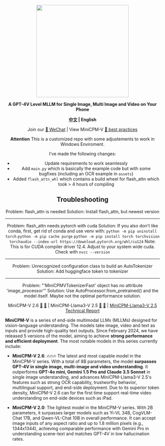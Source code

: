 <div align="center">

<img src="./assets/minicpmv.png" width="300em" ></img> 

**A GPT-4V Level MLLM for Single Image, Multi Image and Video on Your Phone**

  <strong>[中文](./README_zh.md) |
  English</strong>

Join our <a href="docs/wechat.md" target="_blank"> 💬 WeChat</a> | View  MiniCPM-V <a href="docs/best_practice_summary.md" target="_blank"> 📖 best practices</a>


**Attention** This is a customized repo with some adjustements to work in Windows Enviroment.

I've made the following changes:

- Update requirements to work seamlessly
- Add `main.py` which is basically the example code but with some bugfixes (including an OCR example in `assets`)
- Added `flash_attn_whl` which contains a build wheel for flash_attn which took > 4 hours of compiling

## Troubleshooting

Problem: flash_attn is needed
Solution: Install flash_attn, but newest version

---

Problem: flash_attn needs pytorch with cuda
Solution: If you also don't like conda, first, get rid of conda and use venv with:
`python -m pip uninstall torch`
`python -m pip cache purge`
`python -m pip install torch torchvision torchaudio --index-url https://download.pytorch.org/whl/cu124`
Note: This is for CUDA compiler driver 12.4. Adjust to your system wide cuda. Check with `nvcc --version`

---

Problem: Unrecognized configuration class  to build an AutoTokenizer
Solution: Add huggingface token to tokenizer

---

Problem: "'MiniCPMVTokenizerFast' object has no attribute 'image_processor'"
Solution: Use AutoProcessor.from_pretrained() and the model itself. Maybe not the optimal performance solution.

<p align="center">
  MiniCPM-V 2.6 <a href="https://huggingface.co/openbmb/MiniCPM-V-2_6">🤗</a> <a href="http://120.92.209.146:8887/">🤖</a> | MiniCPM-Llama3-V 2.5  <a href="https://huggingface.co/openbmb/MiniCPM-Llama3-V-2_5/">🤗</a> <a href="https://huggingface.co/spaces/openbmb/MiniCPM-Llama3-V-2_5">🤖</a> |
  <a href=https://arxiv.org/abs/2408.01800>MiniCPM-Llama3-V 2.5 Technical Report</a> 
</p>

</div>


**MiniCPM-V** is a series of end-side multimodal LLMs (MLLMs) designed for vision-language understanding. The models take image, video and text as inputs and provide high-quality text outputs. Since February 2024, we have released 5 versions of the model, aiming to achieve **strong performance and efficient deployment**. The most notable models in this series currently include:

- **MiniCPM-V 2.6**: 🔥🔥🔥 The latest and most capable model in the MiniCPM-V series. With a total of 8B parameters, the model **surpasses GPT-4V in single image, multi-image and video understanding**. It outperforms **GPT-4o mini, Gemini 1.5 Pro and Claude 3.5 Sonnet** in single image understanding, and advances MiniCPM-Llama3-V 2.5's features such as strong OCR capability, trustworthy behavior, multilingual support, and end-side deployment. Due to its superior token density, MiniCPM-V 2.6 can for the first time support real-time video understanding on end-side devices such as iPad.

- **MiniCPM-V 2.0**: The lightest model in the MiniCPM-V series. With 2B parameters, it surpasses larger models such as Yi-VL 34B, CogVLM-Chat 17B, and Qwen-VL-Chat 10B in overall performance. It can accept image inputs of any aspect ratio and up to 1.8 million pixels (e.g., 1344x1344), achieving comparable performance with Gemini Pro in understanding scene-text and matches GPT-4V in low hallucination rates.

